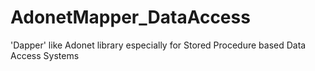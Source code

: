 # AdonetMapper_DataAccess

'Dapper' like Adonet library especially for Stored Procedure based Data Access Systems
